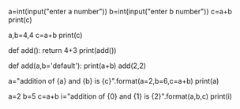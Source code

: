 a=int(input("enter a number"))
b=int(input("enter b number"))
c=a+b
print(c)


a,b=4,4
c=a+b
print(c)



def add():
    return 4+3
print(add())


def add(a,b='default'):
        print(a+b)
add(2,2)


a="addition of {a} and {b} is {c}".format(a=2,b=6,c=a+b)
print(a)



a=2
b=5
c=a+b
i="addition of {0} and {1} is {2}".format(a,b,c)
print(i)
